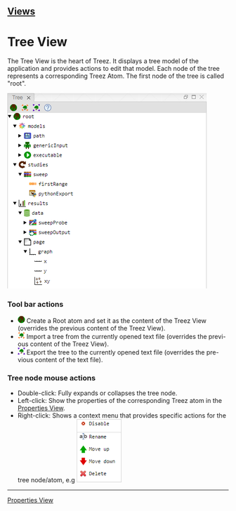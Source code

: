 [Views](../views.md)
----

# Tree View

The Tree View is the heart of Treez. It displays a tree model of the application and provides actions to edit that model. Each node of the tree represents a corresponding Treez Atom. The first node of the tree is called "root". 

![Tree View](../images/tree_view.png)

### Tool bar actions

* ![addRoot](../../icons/root.png) Create a Root atom and set it as the content of the Treez View (overrides the previous content of the Treez View). 
* ![import](../../icons/toTree.png) Import a tree from the currently opened text file (overrides the previ-ous content of the Treez View). 
* ![export](../../icons/fromTree.png) Export the tree to the currently opened text file (overrides the pre-vious content of the text file).
 
###	Tree node mouse actions

*	Double-click: Fully expands or collapses the tree node.
*	Left-click: Show the properties of the corresponding Treez atom in the [Properties View](./propertiesView.md).
*	Right-click: Shows a context menu that provides specific actions for the tree node/atom, e.g
![Tree View](../images/context_menu.png)


----
[Properties View](./propertiesView.md)
